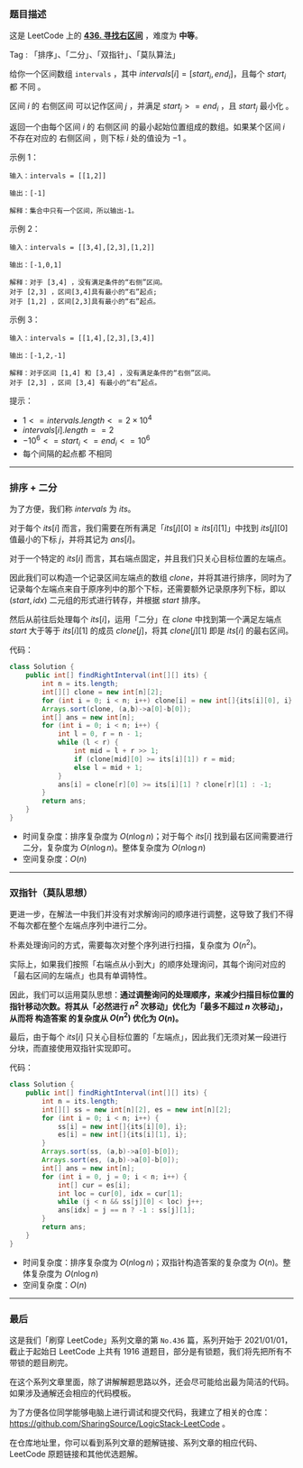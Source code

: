 ### 题目描述

这是 LeetCode 上的 **[436. 寻找右区间](https://leetcode.cn/problems/find-right-interval/solution/by-ac_oier-sijp/)** ，难度为 **中等**。

Tag : 「排序」、「二分」、「双指针」、「莫队算法」



给你一个区间数组 `intervals` ，其中 $intervals[i] = [start_i, end_i]$，且每个 $start_i$ 都 不同 。

区间 $i$ 的 右侧区间 可以记作区间 $j$ ，并满足 $start_j >= end_i$ ，且 $start_j$ 最小化 。

返回一个由每个区间 $i$ 的 右侧区间 的最小起始位置组成的数组。如果某个区间 $i$ 不存在对应的 右侧区间 ，则下标 $i$ 处的值设为 $-1$ 。

示例 1：
```
输入：intervals = [[1,2]]

输出：[-1]

解释：集合中只有一个区间，所以输出-1。
```
示例 2：
```
输入：intervals = [[3,4],[2,3],[1,2]]

输出：[-1,0,1]

解释：对于 [3,4] ，没有满足条件的“右侧”区间。
对于 [2,3] ，区间[3,4]具有最小的“右”起点;
对于 [1,2] ，区间[2,3]具有最小的“右”起点。
```
示例 3：
```
输入：intervals = [[1,4],[2,3],[3,4]]

输出：[-1,2,-1]

解释：对于区间 [1,4] 和 [3,4] ，没有满足条件的“右侧”区间。
对于 [2,3] ，区间 [3,4] 有最小的“右”起点。
```

提示：
* $1 <= intervals.length <= 2 \times 10^4$
* $intervals[i].length == 2$
* $-10^6 <= start_i <= end_i <= 10^6$
* 每个间隔的起点都 不相同

---

### 排序 + 二分 

为了方便，我们称 $intervals$ 为 $its$。

对于每个 $its[i]$ 而言，我们需要在所有满足「$its[j][0] \geqslant its[i][1]$」中找到 $its[j][0]$ 值最小的下标 $j$，并将其记为 $ans[i]$。

对于一个特定的 $its[i]$ 而言，其右端点固定，并且我们只关心目标位置的左端点。

因此我们可以构造一个记录区间左端点的数组 $clone$，并将其进行排序，同时为了记录每个左端点来自于原序列中的那个下标，还需要额外记录原序列下标，即以 $(start, idx)$ 二元组的形式进行转存，并根据 $start$ 排序。

然后从前往后处理每个 $its[i]$，运用「二分」在 $clone$ 中找到第一个满足左端点 $start$ 大于等于 $its[i][1]$ 的成员 $clone[j]$，将其 $clone[j][1]$ 即是 $its[i]$ 的最右区间。

代码：
```java
class Solution {
    public int[] findRightInterval(int[][] its) {
        int n = its.length;
        int[][] clone = new int[n][2];
        for (int i = 0; i < n; i++) clone[i] = new int[]{its[i][0], i};
        Arrays.sort(clone, (a,b)->a[0]-b[0]);
        int[] ans = new int[n];
        for (int i = 0; i < n; i++) {
            int l = 0, r = n - 1;
            while (l < r) {
                int mid = l + r >> 1;
                if (clone[mid][0] >= its[i][1]) r = mid;
                else l = mid + 1;
            }
            ans[i] = clone[r][0] >= its[i][1] ? clone[r][1] : -1;
        }
        return ans;
    }
}
```
* 时间复杂度：排序复杂度为 $O(n\log{n})$；对于每个 $its[i]$ 找到最右区间需要进行二分，复杂度为 $O(n\log{n})$。整体复杂度为 $O(n\log{n})$
* 空间复杂度：$O(n)$

---

### 双指针（莫队思想）

更进一步，在解法一中我们并没有对求解询问的顺序进行调整，这导致了我们不得不每次都在整个左端点序列中进行二分。

朴素处理询问的方式，需要每次对整个序列进行扫描，复杂度为 $O(n^2)$。

实际上，如果我们按照「右端点从小到大」的顺序处理询问，其每个询问对应的「最右区间的左端点」也具有单调特性。

因此，我们可以运用莫队思想：**通过调整询问的处理顺序，来减少扫描目标位置的指针移动次数。将其从「必然进行 $n^2$ 次移动」优化为「最多不超过 $n$ 次移动」，从而将 构造答案 的复杂度从 $O(n^2)$ 优化为 $O(n)$。**

最后，由于每个 $its[i]$ 只关心目标位置的「左端点」，因此我们无须对某一段进行分块，而直接使用双指针实现即可。

代码：
```java
class Solution {
    public int[] findRightInterval(int[][] its) {
        int n = its.length;
        int[][] ss = new int[n][2], es = new int[n][2];
        for (int i = 0; i < n; i++) {
            ss[i] = new int[]{its[i][0], i};
            es[i] = new int[]{its[i][1], i};
        }
        Arrays.sort(ss, (a,b)->a[0]-b[0]);
        Arrays.sort(es, (a,b)->a[0]-b[0]);
        int[] ans = new int[n];
        for (int i = 0, j = 0; i < n; i++) {
            int[] cur = es[i];
            int loc = cur[0], idx = cur[1];
            while (j < n && ss[j][0] < loc) j++;
            ans[idx] = j == n ? -1 : ss[j][1];
        }
        return ans;
    }
}
```
* 时间复杂度：排序复杂度为 $O(n\log{n})$；双指针构造答案的复杂度为 $O(n)$。整体复杂度为 $O(n\log{n})$
* 空间复杂度：$O(n)$

---

### 最后

这是我们「刷穿 LeetCode」系列文章的第 `No.436` 篇，系列开始于 2021/01/01，截止于起始日 LeetCode 上共有 1916 道题目，部分是有锁题，我们将先把所有不带锁的题目刷完。

在这个系列文章里面，除了讲解解题思路以外，还会尽可能给出最为简洁的代码。如果涉及通解还会相应的代码模板。

为了方便各位同学能够电脑上进行调试和提交代码，我建立了相关的仓库：https://github.com/SharingSource/LogicStack-LeetCode 。

在仓库地址里，你可以看到系列文章的题解链接、系列文章的相应代码、LeetCode 原题链接和其他优选题解。

